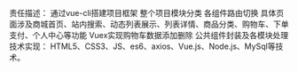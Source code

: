 责任描述：
通过vue-cli搭建项目框架
整个项目模块分类
各组件路由切换
具体页面涉及商城首页、站内搜索、动态列表展示、列表详情、商品分类、购物车、下单支付、个人中心等功能
Vuex实现购物车数据添加删除
公共组件封装及各模块处理
技术实现： HTML5、CSS3、JS、es6、axios、Vue.js、Node.js、MySql等技术。

